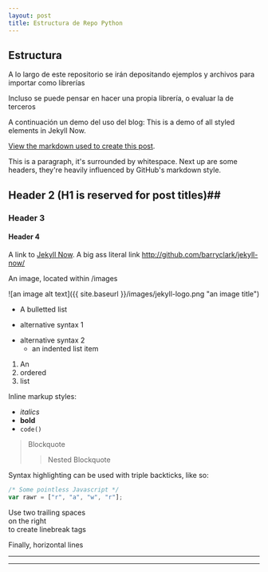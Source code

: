 ```yaml
---
layout: post
title: Estructura de Repo Python
---
```

## Estructura

A lo largo de este repositorio se irán depositando ejemplos y archivos para importar como librerías

Incluso se puede pensar en hacer una propia librería, o evaluar la de terceros

A continuación un demo del uso del blog:
This is a demo of all styled elements in Jekyll Now.

[View the markdown used to create this post](https://raw.githubusercontent.com/barryclark/www.jekyllnow.com/gh-pages/_posts/2014-6-19-Markdown-Style-Guide.md).

This is a paragraph, it's surrounded by whitespace. Next up are some headers, they're heavily influenced by GitHub's markdown style.

## Header 2 (H1 is reserved for post titles)##

### Header 3

#### Header 4

A link to [Jekyll Now](http://github.com/barryclark/jekyll-now/). A big ass literal link <http://github.com/barryclark/jekyll-now/>

An image, located within /images

![an image alt text]({{ site.baseurl }}/images/jekyll-logo.png "an image title")

* A bulletted list
- alternative syntax 1
+ alternative syntax 2
  - an indented list item

1. An
2. ordered
3. list

Inline markup styles:

- _italics_
- **bold**
- `code()`

> Blockquote
>> Nested Blockquote

Syntax highlighting can be used with triple backticks, like so:

```javascript
/* Some pointless Javascript */
var rawr = ["r", "a", "w", "r"];
```

Use two trailing spaces  
on the right  
to create linebreak tags  

Finally, horizontal lines

----
****